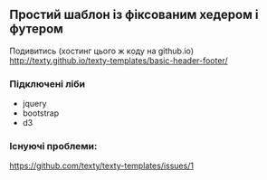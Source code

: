 ## Простий шаблон із фіксованим хедером і футером

Подивитись (хoстинг цього ж коду на github.io)
http://texty.github.io/texty-templates/basic-header-footer/

### Підключені ліби
* jquery
* bootstrap
* d3

### Існуючі проблеми:
https://github.com/texty/texty-templates/issues/1
